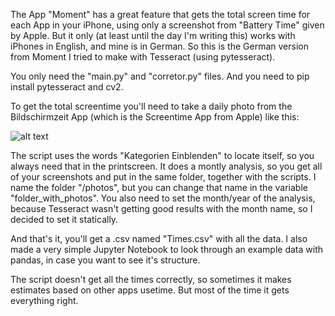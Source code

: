 The App "Moment" has a great feature that gets the total screen time for each App in your iPhone, using only a screenshot from "Battery Time" given by Apple. But it only (at least until the day I'm writing this) works with iPhones in English, and mine is in German. So this is the German version from Moment I tried to make with Tesseract (using pytesseract). 

You only need the "main.py" and "corretor.py" files. And you need to pip install pytesseract and cv2. 

To get the total screentime you'll need to take a daily photo from the Bildschirmzeit App (which is the Screentime App from Apple) like this: 

![alt text](https://i.imgur.com/18Xkp7A.jpg)

The script uses the words "Kategorien Einblenden" to locate itself, so you always need that in the printscreen. It does a montly analysis, so you get all of your screenshots and put in the same folder, together with the scripts. I name the folder "/photos", but you can change that name in the variable "folder_with_photos". You also need to set the month/year of the analysis, because Tesseract wasn't getting good results with the month name, so I decided to set it statically. 

And that's it, you'll get a .csv named "Times.csv" with all the data. I also made a very simple Jupyter Notebook to look through an example data with pandas, in case you want to see it's structure. 

The script doesn't get all the times correctly, so sometimes it makes estimates based on other apps usetime. But most of the time it gets everything right.